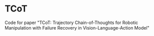 # TCoT
Code for paper "TCoT: Trajectory Chain-of-Thoughts for Robotic Manipulation with Failure Recovery in Vision-Language-Action Model"
